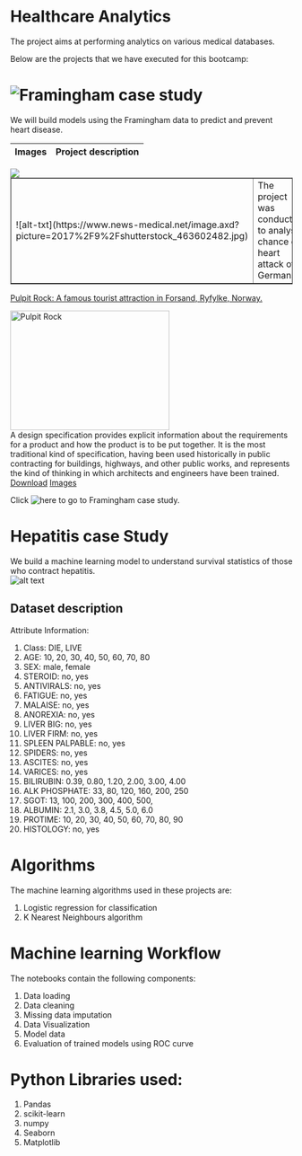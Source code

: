 # Healthcare Analytics
The project aims at performing analytics on various medical databases.


Below are the projects that we have executed for this bootcamp:

# ![Framingham case study](https://github.com/Rajan316/healthcare-analytics/tree/master/Framingham)
We will build models using the Framingham data to predict and prevent heart disease. <br />



|Images|Project description|
|------|-------------------|
<img align="left" src="https://www.news-medical.net/image.axd?picture=2017%2F9%2Fshutterstock_463602482.jpg">
<text align="righ" shfush>
<table border="void">
  <tr>
    <td>![alt-txt](https://www.news-medical.net/image.axd?picture=2017%2F9%2Fshutterstock_463602482.jpg)</td>
    <td>The project was conducted to analyse chance of heart attack of Germans</td>
   
  </tr>

</table>

<div class="container">
  <div class="row">
    <div class="col-md-6">
      <a href="https://www.news-medical.net/image.axd?picture=2017%2F9%2Fshutterstock_463602482.jpg" class="thumbnail">
        <p>Pulpit Rock: A famous tourist attraction in Forsand, Ryfylke, Norway.</p>    
        <img src="https://www.news-medical.net/image.axd?picture=2017%2F9%2Fshutterstock_463602482.jpg" alt="Pulpit Rock" width="284" height="213">
      </a>
    </div>
    <div class="col-md-6">
      <div class="col-md-12">
           A design specification provides explicit information about the requirements for a product and how the product is to be put together. It is the most traditional kind of specification, having been used historically in public contracting for buildings, highways, and other public works, and represents the kind of thinking in which architects and engineers have been trained.
      </div>
      <div class="col-md-12">
               <a href="#" class="btn btn-primary">Download</a>
               <a href="#" class="btn btn-info">Images</a>
      </div>
    </div>
  </div>
</div>

Click ![here](https://github.com/Rajan316/healthcare-analytics/tree/master/Framingham) to go to Framingham case study.

# Hepatitis case Study
We build a machine learning model to understand survival statistics of those who contract hepatitis.<br />
![alt text](https://www.news-medical.net/image.axd?picture=2017%2F9%2Fshutterstock_463602482.jpg)

## Dataset description
Attribute Information:
1. Class: DIE, LIVE
2. AGE: 10, 20, 30, 40, 50, 60, 70, 80
3. SEX: male, female
4. STEROID: no, yes
5. ANTIVIRALS: no, yes
6. FATIGUE: no, yes
7. MALAISE: no, yes
8. ANOREXIA: no, yes
9. LIVER BIG: no, yes
10. LIVER FIRM: no, yes
11. SPLEEN PALPABLE: no, yes
12. SPIDERS: no, yes
13. ASCITES: no, yes
14. VARICES: no, yes
15. BILIRUBIN: 0.39, 0.80, 1.20, 2.00, 3.00, 4.00
16. ALK PHOSPHATE: 33, 80, 120, 160, 200, 250
17. SGOT: 13, 100, 200, 300, 400, 500,
18. ALBUMIN: 2.1, 3.0, 3.8, 4.5, 5.0, 6.0
19. PROTIME: 10, 20, 30, 40, 50, 60, 70, 80, 90
20. HISTOLOGY: no, yes 

# Algorithms 
The machine learning algorithms used in these projects are:
<br />
  1. Logistic regression for classification<br />
  2. K Nearest Neighbours algorithm<br />

# Machine learning Workflow
The notebooks contain the following components: <br />
  1. Data loading<br />
  2. Data cleaning<br />
  3. Missing data imputation<br />
  4. Data Visualization
  5. Model data
  6. Evaluation of trained models using ROC curve
  
# Python Libraries used:
1. Pandas
2. scikit-learn
3. numpy
4. Seaborn
5. Matplotlib


